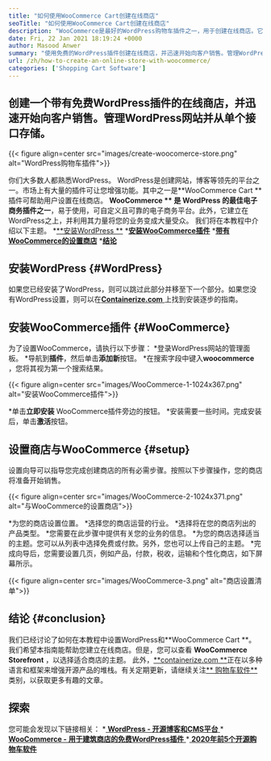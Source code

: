 ```yaml
---
title: "如何使用WooCommerce Cart创建在线商店" 
seoTitle: "如何使用WooCommerce Cart创建在线商店" 
description: "WooCommerce是最好的WordPress购物车插件之一，用于创建在线商店。它可以帮助公司大规模扩展业务。" 
date: Fri, 22 Jan 2021 18:19:24 +0000
author: Masood Anwer
summary: "使用免费的WordPress插件创建在线商店，并迅速开始向客户销售。管理WordPress网站并从单个接口存储。" 
url: /zh/how-to-create-an-online-store-with-woocommerce/
categories: ['Shopping Cart Software']
---
```


## 创建一个带有免费WordPress插件的在线商店，并迅速开始向客户销售。管理WordPress网站并从单个接口存储。

{{< figure align=center src="images/create-woocomerce-store.png" alt="WordPress购物车插件">}}

你们大多数人都熟悉WordPress。 WordPress是创建网站，博客等领先的平台之一。市场上有大量的插件可让您增强功能。其中之一是**WooCommerce Cart **插件可帮助用户设置在线商店。  **WooCommerce ** 是 **WordPress**  的最佳电子商务插件之一**，易于使用，可自定义且可靠的电子商务平台。此外，它建立在WordPress之上，并利用其力量将您的业务变成大量受众。
我们将在本教程中介绍以下主题。
  *[**安装WordPress **][1]
  *[**安装WooCommerce插件**][2]
  *[**带有WooCommerce的设置商店**][3]
  *[**结论**][4]

## 安装WordPress   {#WordPress}
如果您已经安装了WordPress，则可以跳过此部分并移至下一个部分。如果您没有WordPress设置，则可以在[**Containerize.com** ][5]上找到安装逐步的指南。

## 安装WooCommerce插件 {#WooCommerce}
为了设置WooCommerce，请执行以下步骤：
  *登录WordPress网站的管理面板。
  *导航到**插件**，然后单击**添加新**按钮。
  *在搜索字段中键入**woocommerce** ，您将其视为第一个搜索结果。

{{< figure align=center src="images/WooCommerce-1-1024x367.png" alt="安装WooCommerce插件">}}

  *单击**立即安装** WooCommerce插件旁边的按钮。
  *安装需要一些时间。完成安装后，单击**激活**按钮。

## 设置商店与WooCommerce   {#setup}
设置向导可以指导您完成创建商店的所有必需步骤。按照以下步骤操作，您的商店将准备开始销售。

{{< figure align=center src="images/WooCommerce-2-1024x371.png" alt="与WooCommerce的设置商店">}}

  *为您的商店设置位置。
  *选择您的商店运营的行业。
  *选择将在您的商店列出的产品类型。
  *您需要在此步骤中提供有关您的业务的信息。
  *为您的商店选择适当的主题。您可以从列表中选择免费或付款。另外，您也可以上传自己的主题。
  *完成向导后，您需要设置几页，例如产品，付款，税收，运输和个性化商店，如下屏幕所示。

{{< figure align=center src="images/WooCommerce-3.png" alt="商店设置清单">}}


## 结论 {#conclusion}
我们已经讨论了如何在本教程中设置WordPress和**WooCommerce Cart **。我们希望本指南能帮助您建立在线商店。但是，您可以查看 **WooCommerce Storefront**  ，以选择适合商店的主题。
此外，[**containerize.com **][6]正在以多种语言和框架来增强开源产品的堆栈。有关定期更新，请继续关注[** 购物车软件**][7]类别，以获取更多有趣的文章。

## 探索
您可能会发现以下链接相关：
  *[ **WordPress  - 开源博客和CMS平台** ][5]
  *[ **WooCommerce  - 用于建筑商店的免费WordPress插件** ][8]
  *[ **2020年前5个开源购物车软件** ][9]

  
[1]: #WordPress
[2]: #WooCommerce
[3]: #Setup
[4]: #Conclusion
[5]: https://products.containerize.com/blogging/wordpress
[6]: https://containerize.com
[7]: https://blog.containerize.com/category/shopping-cart-software/
[8]: https://products.containerize.com/ecommerce/woocommerce
[9]: https://blog.containerize.com/2020/11/27/top-5-open-source-shopping-cart-software-in-2020/
